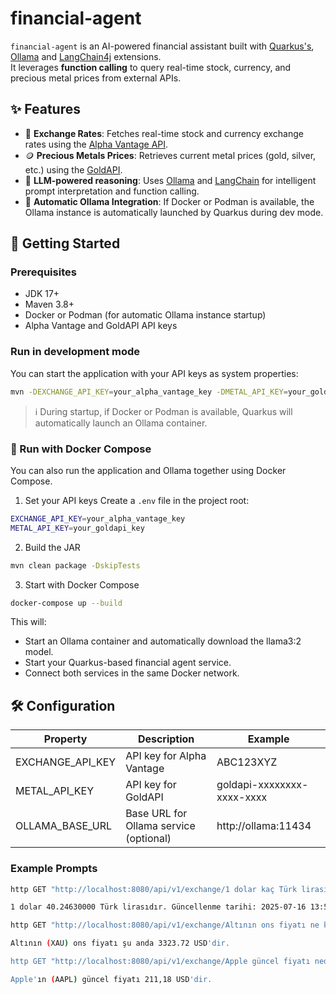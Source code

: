 # financial-agent

`financial-agent` is an AI-powered financial assistant built with [Quarkus's](https://quarkus.io/), [Ollama](https://ollama.com/) and [LangChain4j](https://github.com/langchain4j/langchain4j) extensions.  
It leverages **function calling** to query real-time stock, currency, and precious metal prices from external APIs.

## ✨ Features

- 💱 **Exchange Rates**: Fetches real-time stock and currency exchange rates using the [Alpha Vantage API](https://www.alphavantage.co/).
- 🪙 **Precious Metals Prices**: Retrieves current metal prices (gold, silver, etc.) using the [GoldAPI](https://www.goldapi.io/).
- 🧠 **LLM-powered reasoning**: Uses [Ollama](https://ollama.com/) and [LangChain](https://www.langchain.com/) for intelligent prompt interpretation and function calling.
- 🐳 **Automatic Ollama Integration**: If Docker or Podman is available, the Ollama instance is automatically launched by Quarkus during dev mode.

## 🚀 Getting Started

### Prerequisites

- JDK 17+
- Maven 3.8+
- Docker or Podman (for automatic Ollama instance startup)
- Alpha Vantage and GoldAPI API keys

### Run in development mode
You can start the application with your API keys as system properties:
```bash
mvn -DEXCHANGE_API_KEY=your_alpha_vantage_key -DMETAL_API_KEY=your_goldapi_key quarkus:dev
```

> ℹ️ During startup, if Docker or Podman is available, Quarkus will automatically launch an Ollama container.

### 🐳 Run with Docker Compose
You can also run the application and Ollama together using Docker Compose.

1. Set your API keys
   Create a `.env` file in the project root:

```bash
EXCHANGE_API_KEY=your_alpha_vantage_key
METAL_API_KEY=your_goldapi_key
```

2. Build the JAR
```bash
mvn clean package -DskipTests
```
3. Start with Docker Compose
```bash
docker-compose up --build
```
This will:

- Start an Ollama container and automatically download the llama3:2 model.
- Start your Quarkus-based financial agent service.
- Connect both services in the same Docker network.

## 🛠️ Configuration
| Property	      | Description                | 	Example                    |
|----------------|----------------------------|-----------------------------|
| EXCHANGE_API_KEY	 | API key for Alpha Vantage  | 	ABC123XYZ                  |
| METAL_API_KEY	 | API key for GoldAPI | 	goldapi-xxxxxxxx-xxxx-xxxx |
| OLLAMA_BASE_URL |	Base URL for Ollama service (optional) | http://ollama:11434 |

### Example Prompts

```bash
http GET "http://localhost:8080/api/v1/exchange/1 dolar kaç Türk lirası?"

1 dolar 40.24630000 Türk lirasıdır. Güncellenme tarihi: 2025-07-16 13:54:11.

http GET "http://localhost:8080/api/v1/exchange/Altının ons fiyatı ne kadar?"

Altının (XAU) ons fiyatı şu anda 3323.72 USD'dir.

http GET "http://localhost:8080/api/v1/exchange/Apple güncel fiyatı nedir?"

Apple'ın (AAPL) güncel fiyatı 211,18 USD'dir.
```